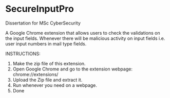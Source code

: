 # SecureInputPro
Dissertation for MSc CyberSecurity


A Google Chrome extension that allows users to check the validations on the input fields. Whenever there will be malicious activity on input fields i.e. user input numbers in mail type fields.

INSTRUCTIONS:

1. Make the zip file of this extension.
2. Open Google Chrome and go to the extension webpage: chrome://extensions/
3. Upload the Zip file and extract it.
4. Run whenever you need on a webpage.
5. Done
